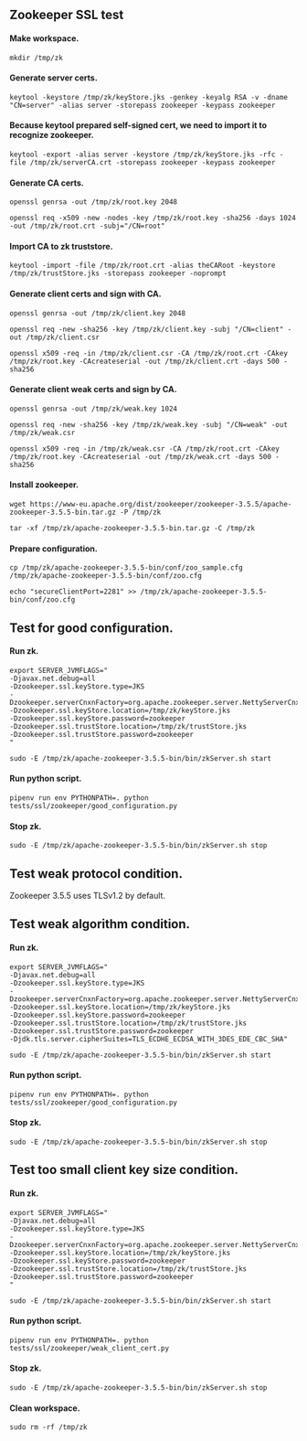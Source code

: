 ## Zookeeper SSL test
#### Make workspace.
```
mkdir /tmp/zk
```
#### Generate server certs.
```
keytool -keystore /tmp/zk/keyStore.jks -genkey -keyalg RSA -v -dname "CN=server" -alias server -storepass zookeeper -keypass zookeeper
```
#### Because keytool prepared self-signed cert, we need to import it to recognize zookeeper.
```
keytool -export -alias server -keystore /tmp/zk/keyStore.jks -rfc -file /tmp/zk/serverCA.crt -storepass zookeeper -keypass zookeeper 
```
#### Generate CA certs.
```
openssl genrsa -out /tmp/zk/root.key 2048
```

```
openssl req -x509 -new -nodes -key /tmp/zk/root.key -sha256 -days 1024 -out /tmp/zk/root.crt -subj="/CN=root"
```
#### Import CA to zk truststore.
```
keytool -import -file /tmp/zk/root.crt -alias theCARoot -keystore /tmp/zk/trustStore.jks -storepass zookeeper -noprompt 
```
#### Generate client certs and sign with CA.
```
openssl genrsa -out /tmp/zk/client.key 2048
```

```
openssl req -new -sha256 -key /tmp/zk/client.key -subj "/CN=client" -out /tmp/zk/client.csr
```

```
openssl x509 -req -in /tmp/zk/client.csr -CA /tmp/zk/root.crt -CAkey /tmp/zk/root.key -CAcreateserial -out /tmp/zk/client.crt -days 500 -sha256
```

#### Generate client weak certs and sign by CA.
```
openssl genrsa -out /tmp/zk/weak.key 1024
```

```
openssl req -new -sha256 -key /tmp/zk/weak.key -subj "/CN=weak" -out /tmp/zk/weak.csr
```

```
openssl x509 -req -in /tmp/zk/weak.csr -CA /tmp/zk/root.crt -CAkey /tmp/zk/root.key -CAcreateserial -out /tmp/zk/weak.crt -days 500 -sha256
```
#### Install zookeeper.
```
wget https://www-eu.apache.org/dist/zookeeper/zookeeper-3.5.5/apache-zookeeper-3.5.5-bin.tar.gz -P /tmp/zk
```

```
tar -xf /tmp/zk/apache-zookeeper-3.5.5-bin.tar.gz -C /tmp/zk
```
#### Prepare configuration.
```
cp /tmp/zk/apache-zookeeper-3.5.5-bin/conf/zoo_sample.cfg /tmp/zk/apache-zookeeper-3.5.5-bin/conf/zoo.cfg
```

```
echo "secureClientPort=2281" >> /tmp/zk/apache-zookeeper-3.5.5-bin/conf/zoo.cfg
```
## Test for good configuration.
#### Run zk.
```
export SERVER_JVMFLAGS="
-Djavax.net.debug=all
-Dzookeeper.ssl.keyStore.type=JKS
-Dzookeeper.serverCnxnFactory=org.apache.zookeeper.server.NettyServerCnxnFactory
-Dzookeeper.ssl.keyStore.location=/tmp/zk/keyStore.jks
-Dzookeeper.ssl.keyStore.password=zookeeper
-Dzookeeper.ssl.trustStore.location=/tmp/zk/trustStore.jks
-Dzookeeper.ssl.trustStore.password=zookeeper
"
```

```
sudo -E /tmp/zk/apache-zookeeper-3.5.5-bin/bin/zkServer.sh start
```
#### Run python script.
```
pipenv run env PYTHONPATH=. python tests/ssl/zookeeper/good_configuration.py
```
#### Stop zk.
```
sudo -E /tmp/zk/apache-zookeeper-3.5.5-bin/bin/zkServer.sh stop
```
## Test weak protocol condition.
Zookeeper 3.5.5 uses TLSv1.2 by default.
## Test weak algorithm condition.
#### Run zk.
```
export SERVER_JVMFLAGS="
-Djavax.net.debug=all
-Dzookeeper.ssl.keyStore.type=JKS
-Dzookeeper.serverCnxnFactory=org.apache.zookeeper.server.NettyServerCnxnFactory
-Dzookeeper.ssl.keyStore.location=/tmp/zk/keyStore.jks
-Dzookeeper.ssl.keyStore.password=zookeeper
-Dzookeeper.ssl.trustStore.location=/tmp/zk/trustStore.jks
-Dzookeeper.ssl.trustStore.password=zookeeper
-Djdk.tls.server.cipherSuites=TLS_ECDHE_ECDSA_WITH_3DES_EDE_CBC_SHA"
```

```
sudo -E /tmp/zk/apache-zookeeper-3.5.5-bin/bin/zkServer.sh start
```
#### Run python script.
```
pipenv run env PYTHONPATH=. python tests/ssl/zookeeper/good_configuration.py
```
#### Stop zk.
```
sudo -E /tmp/zk/apache-zookeeper-3.5.5-bin/bin/zkServer.sh stop
```
## Test too small client key size condition.
#### Run zk.
```
export SERVER_JVMFLAGS="
-Djavax.net.debug=all
-Dzookeeper.ssl.keyStore.type=JKS
-Dzookeeper.serverCnxnFactory=org.apache.zookeeper.server.NettyServerCnxnFactory
-Dzookeeper.ssl.keyStore.location=/tmp/zk/keyStore.jks
-Dzookeeper.ssl.keyStore.password=zookeeper
-Dzookeeper.ssl.trustStore.location=/tmp/zk/trustStore.jks
-Dzookeeper.ssl.trustStore.password=zookeeper
"
```

```
sudo -E /tmp/zk/apache-zookeeper-3.5.5-bin/bin/zkServer.sh start
```
#### Run python script.
```
pipenv run env PYTHONPATH=. python tests/ssl/zookeeper/weak_client_cert.py
```
#### Stop zk.
```
sudo -E /tmp/zk/apache-zookeeper-3.5.5-bin/bin/zkServer.sh stop
```
#### Clean workspace.
```
sudo rm -rf /tmp/zk
```
